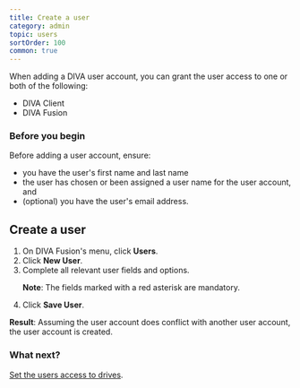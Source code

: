 ```yaml
---
title: Create a user
category: admin
topic: users
sortOrder: 100
common: true
---
```


When adding a DIVA user account, you can grant the user access to one or both of the following:

  - DIVA Client
  - DIVA Fusion

### Before you begin

Before adding a user account, ensure:

  - you have the user's first name and last name
  - the user has chosen or been assigned a user name for the user account, and
  - (optional) you have the user's email address.

## Create a user

<ol>

  <li>On DIVA Fusion's menu, click <strong>Users</strong>.</li>

  <li>Click <strong>New User</strong>.</li>

  <li>
    Complete all relevant user fields and options.
    <p class="note"><strong>Note</strong>: The fields marked with a red asterisk are mandatory.</p>
  </li>

  <li>Click <strong>Save User</strong>.</li>

</ol>

<p class="tip tip--result">
  <strong>Result</strong>:
  Assuming the user account does conflict with another user account, the user account is created.
</p>

### What next?

[Set the users access to drives](/v4/admin/set-user-drive-access.html).
